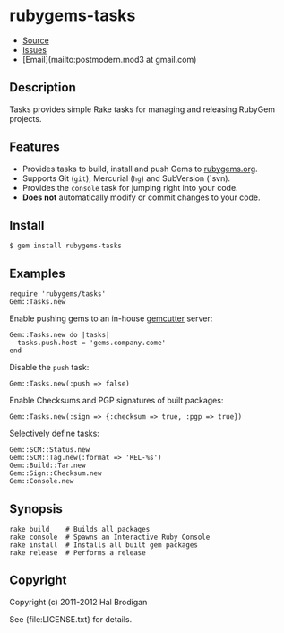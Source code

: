 # rubygems-tasks

* [Source](https://github.com/ruby-ore/rubygems-tasks)
* [Issues](https://github.com/ruby-ore/rubygems-tasks/issues)
* [Email](mailto:postmodern.mod3 at gmail.com)

## Description

Tasks provides simple Rake tasks for managing and releasing RubyGem projects.

## Features

* Provides tasks to build, install and push Gems to
  [rubygems.org](https://rubygems.org/).
* Supports Git (`git`), Mercurial (`hg`) and SubVersion (`svn).
* Provides the `console` task for jumping right into your code.
* **Does not** automatically modify or commit changes to your code.

## Install

    $ gem install rubygems-tasks

## Examples

    require 'rubygems/tasks'
    Gem::Tasks.new

Enable pushing gems to an in-house
[gemcutter](https://github.com/rubygems/gemcutter#readme) server:

    Gem::Tasks.new do |tasks|
      tasks.push.host = 'gems.company.come'
    end

Disable the `push` task:

    Gem::Tasks.new(:push => false)

Enable Checksums and PGP signatures of built packages:

    Gem::Tasks.new(:sign => {:checksum => true, :pgp => true})

Selectively define tasks:

    Gem::SCM::Status.new
    Gem::SCM::Tag.new(:format => 'REL-%s')
    Gem::Build::Tar.new
    Gem::Sign::Checksum.new
    Gem::Console.new

## Synopsis

    rake build    # Builds all packages
    rake console  # Spawns an Interactive Ruby Console
    rake install  # Installs all built gem packages
    rake release  # Performs a release

## Copyright

Copyright (c) 2011-2012 Hal Brodigan

See {file:LICENSE.txt} for details.
